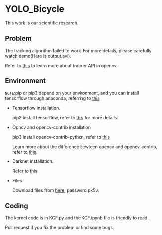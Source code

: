 # YOLO_Bicycle

This work is our scientific research.

## Problem

The tracking algorithm failed to work. For more details, please carefully watch demo(Here is output.avi).

Refer to [this](https://www.learnopencv.com/object-tracking-using-opencv-cpp-python/) to learn more about tracker API in opencv.

## Environment

`NOTE`:pip or pip3 depend on your environment, and you can install tensorflow through anaconda, referring to [this](https://www.tensorflow.org/install/install_linux)

* Tensorflow installation.

  pip3 install tensorflow, refer to [this](https://www.tensorflow.org/install/install_linux#installing_with_native_pip) for more details.

* Opncv and opencv-contrib installation

  pip3 install opencv-contrib-python, refer to [this](https://pypi.org/project/opencv-python/)

  Learn more about the difference bewteen opencv and opencv-contrib, refer to [this](https://github.com/opencv/opencv_contrib). 

* Darknet installation.

  Refer to [this](https://github.com/thtrieu/darkflow)

* Files

  Download files from [here](https://pan.baidu.com/s/1vRT3Iwb5KONtWo85rzUvJg), password pk5v.
  
## Coding
  
The kernel code is in KCF.py and the KCF.ipynb file is friendly to read. 
  
Pull request if you fix the problem or find some bugs.
